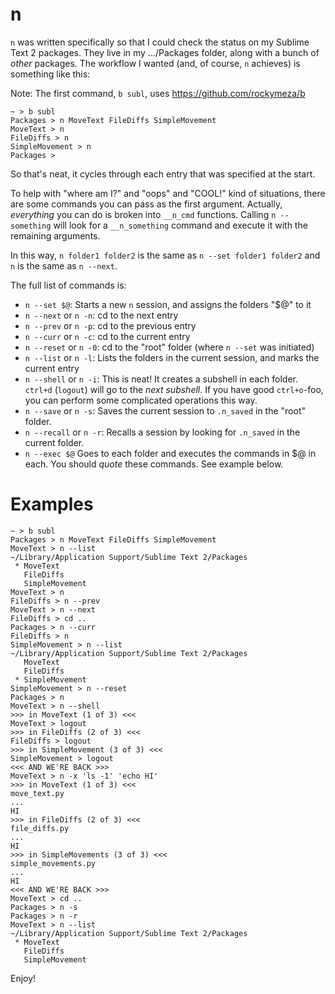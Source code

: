  n
===

`n` was written specifically so that I could check the status on my Sublime Text 2 packages.  They live in my .../Packages folder, along with a bunch of *other* packages.  The workflow I wanted (and, of course, `n` achieves) is something like this:

Note: The first command, `b subl`, uses <https://github.com/rockymeza/b>

```
~ > b subl
Packages > n MoveText FileDiffs SimpleMovement
MoveText > n
FileDiffs > n
SimpleMovement > n
Packages >
```

So that's neat, it cycles through each entry that was specified at the start.

To help with "where am I?" and "oops" and "COOL!" kind of situations, there are some commands you can pass as the first argument.  Actually, *everything* you can do is broken into `__n_cmd` functions.  Calling `n --something` will look for a `__n_something` command and execute it with the remaining arguments.

In this way, `n folder1 folder2` is the same as `n --set folder1 folder2` and `n` is the same as `n --next`.

The full list of commands is:

* `n --set $@`:
  Starts a new `n` session, and assigns the folders "$@" to it
* `n --next` or `n -n`:
  cd to the next entry
* `n --prev` or `n -p`:
  cd to the previous entry
* `n --curr` or `n -c`:
  cd to the current entry
* `n --reset` or `n -0`:
  cd to the "root" folder (where `n --set` was initiated)
* `n --list` or `n -l`:
  Lists the folders in the current session, and marks the current entry
* `n --shell` or `n -i`:
  This is neat!  It creates a subshell in each folder.  `ctrl+d` (`logout`) will go to the *next subshell*.  If you have good `ctrl+o`-foo, you can perform some complicated operations this way.
* `n --save` or `n -s`:
  Saves the current session to `.n_saved` in the "root" folder.
* `n --recall` or `n -r`:
  Recalls a session by looking for `.n_saved` in the current folder.
* `n --exec $@`
  Goes to each folder and executes the commands in $@ in each.
  You should *quote* these commands.  See example below.


Examples
========

```
~ > b subl
Packages > n MoveText FileDiffs SimpleMovement
MoveText > n --list
~/Library/Application Support/Sublime Text 2/Packages
 * MoveText
   FileDiffs
   SimpleMovement
MoveText > n
FileDiffs > n --prev
MoveText > n --next
FileDiffs > cd ..
Packages > n --curr
FileDiffs > n
SimpleMovement > n --list
~/Library/Application Support/Sublime Text 2/Packages
   MoveText
   FileDiffs
 * SimpleMovement
SimpleMovement > n --reset
Packages > n
MoveText > n --shell
>>> in MoveText (1 of 3) <<<
MoveText > logout
>>> in FileDiffs (2 of 3) <<<
FileDiffs > logout
>>> in SimpleMovement (3 of 3) <<<
SimpleMovement > logout
<<< AND WE'RE BACK >>>
MoveText > n -x 'ls -1' 'echo HI'
>>> in MoveText (1 of 3) <<<
move_text.py
...
HI
>>> in FileDiffs (2 of 3) <<<
file_diffs.py
...
HI
>>> in SimpleMovements (3 of 3) <<<
simple_movements.py
...
HI
<<< AND WE'RE BACK >>>
MoveText > cd ..
Packages > n -s
Packages > n -r
MoveText > n --list
~/Library/Application Support/Sublime Text 2/Packages
 * MoveText
   FileDiffs
   SimpleMovement
```

Enjoy!
